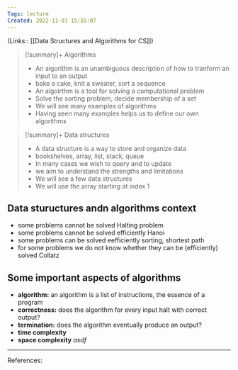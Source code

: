 ```yaml
---
Tags: lecture
Created: 2022-11-01 15:55:07
---
```

(Links:: [[Data Structures and Algorithms for CS]])
> [!summary]+ Algorithms
> - An algorithm is an unambiguous description of how to tranform an input to an output
> - bake a cake, knit a sweater, sort a sequence
> - An algoirthm is a tool for solving a computational problem
> - Solve the sorting problem, decide membership of a set
> - We will see many examples of algorithms
> - Having seen many examples helps us to define our own algorithms

> [!summary]+ Data structures
> - A data structure is a way to store and organize data
> - bookshelves, array, list, stack, queue
> - In many cases we wish to query and to update
> - we aim to understand the strengths and limitations
> - We will see a few data structures
> - We will use the array starting at index 1

## Data stuructures andn algorithms context
- some problems cannot be solved
  Halting problem
- some problems cannot be solved efficiently
  Hanoi
- some problems can be solved eefficiently
  sorting, shortest path
- for some problems we do not know whether they can be (efficiently) solved
  Collatz
  
## Some important aspects of algorithms
- **algorithm:** an algorithm is a list of instructions, the essence of a program
- **correctness:** does the algorithm for every input halt with correct output?
- **termination:** does the algorithm eventually produce an output?
- **time complexity**
- **space complexity** *asdf*

---
References: